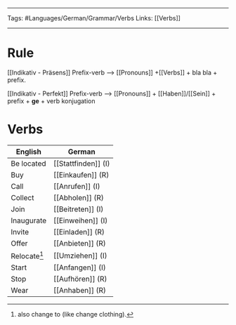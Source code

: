 ___
Tags: #Languages/German/Grammar/Verbs 
Links: [[Verbs]]
___
# Rule
[[Indikativ - Präsens]]
Prefix-verb --> [[Pronouns]] +[[Verbs]] + bla bla + prefix.

[[Indikativ - Perfekt]]
Prefix-verb --> [[Pronouns]] + [[Haben]]/[[Sein]] + prefix + **ge** + verb konjugation

# Verbs
English | German
------------ | ------------
Be located | [[Stattfinden]] (I)
Buy | [[Einkaufen]] (R)
Call | [[Anrufen]] (I)
Collect | [[Abholen]] (R)
Join | [[Beitreten]] (I)
Inaugurate | [[Einweihen]] (I)
Invite | [[Einladen]] (R)
Offer | [[Anbieten]] (R)
Relocate[^1] | [[Umziehen]] (I)
Start | [[Anfangen]] (I)
Stop | [[Aufhören]] (R)
Wear | [[Anhaben]] (R)


[^1]: also change to (like change clothing).